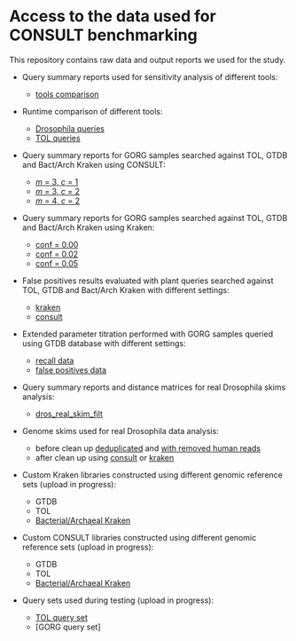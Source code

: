 # Access to the data used for CONSULT benchmarking

This repository contains raw data and output reports we used for the study.

* Query summary reports used for sensitivity analysis of different tools:
    - [tools comparison](https://github.com/noraracht/lsh_raw_data/tree/main/tools_comparison)

* Runtime comparison of different tools:
    - [Drosophila queries](https://github.com/noraracht/lsh_raw_data/tree/main/runtime/dros_queries)
    - [TOL queries](https://github.com/noraracht/lsh_raw_data/tree/main/runtime/tol_queries)

* Query summary reports for GORG samples searched against TOL, GTDB and Bact/Arch Kraken using CONSULT:
    - [*m* = 3, *c* = 1](https://github.com/noraracht/lsh_raw_data/tree/main/gorg_p3c1_consult)
    - [*m* = 3, *c* = 2](https://github.com/noraracht/lsh_raw_data/tree/main/gorg_p3c2_consult)
    - [*m* = 4, *c* = 2](https://github.com/noraracht/lsh_raw_data/tree/main/gorg_p4c2_consult)

* Query summary reports for GORG samples searched against TOL, GTDB and Bact/Arch Kraken using Kraken:
    - [conf = 0.00](https://github.com/noraracht/lsh_raw_data/tree/main/gorg_conf0.00_kraken)
    - [conf = 0.02](https://github.com/noraracht/lsh_raw_data/tree/main/gorg_conf0.02_kraken)
    - [conf = 0.05](https://github.com/noraracht/lsh_raw_data/tree/main/gorg_conf0.05_kraken)
    
* False positives results evaluated with plant queries searched against TOL, GTDB and Bact/Arch Kraken with different settings:
    - [kraken](https://github.com/noraracht/lsh_raw_data/tree/main/gorg_FP_kraken)
    - [consult](https://github.com/noraracht/lsh_raw_data/tree/main/gorg_FP_consult)
    
* Extended parameter titration performed with GORG samples queried using GTDB database with different settings:
    - [recall data](https://github.com/noraracht/lsh_raw_data/tree/main/ext_par_titr_recall)
    - [false positives data](https://github.com/noraracht/lsh_raw_data/tree/main/ext_par_titr_fp)
    
* Query summary reports and distance matrices for real Drosophila skims analysis:
    - [dros_real_skim_filt](https://github.com/noraracht/lsh_raw_data/tree/main/dros_real_skim_filt)
    
* Genome skims used for real Drosophila data analysis:
    - before clean up [deduplicated](https://drive.google.com/file/d/1m6-OCLy3_tML2LsnCG50MtOZI2cfOc4-/view?usp=sharing) and [with removed human reads](https://drive.google.com/file/d/1emUYbI2xn8Uxc9SdE_LbJawD7vXUzfxF/view?usp=sharing)
    - after clean up using [consult](https://drive.google.com/file/d/1zZCA3-Kmf0X2iR-zA3uIHKimjRohPwd2/view?usp=sharing) or [kraken](https://drive.google.com/file/d/1wJmA9WzZ9zuHAysZeVQLFIzX2r-V7JPf/view?usp=sharing)

* Custom Kraken libraries constructed using different genomic reference sets (upload in progress):
    - GTDB
    - TOL
    - [Bacterial/Archaeal Kraken](https://drive.google.com/file/d/1TEadVT1KPle_ljNKvd9nV7IY6VNfjOyT/view?usp=sharing)

* Custom CONSULT libraries constructed using different genomic reference sets (upload in progress):
    - GTDB
    - TOL
    - [Bacterial/Archaeal Kraken](https://drive.google.com/file/d/1jeZB6b6aXl06BpPPsjM8oQA4xingJ1Dq/view?usp=sharing)
    
* Query sets used during testing (upload in progress):
    - [TOL query set](https://drive.google.com/file/d/1bBqU6uL1tNRmecHI052g0q7drrwybONm/view?usp=sharing)
    - [GORG query set]
    

   
    
   
<!--* Query summary reports and distance matrices used for simulation experiment with overlapping contaminants:
    - [Dros_contam_overlap_k35_conf0.0.zip](https://github.com/noraracht/kraken_raw_data/blob/master/Dros_contam_overlap_k35_conf0.0.zip)-->


<!--* Query summary reports and distance matrices used for simulation experiment with overlapping contaminants:
    - [Dros_contam_overlap_k35_conf0.0.zip](https://github.com/noraracht/kraken_raw_data/blob/master/Dros_contam_overlap_k35_conf0.0.zip)-->
    
<!--* archive:   tar -zcvf BacArcKraken_FPplants_kraken_conf0.00.tar.gz BacArcKraken_FPplants_kraken_conf0.00
      unarchive: tar -xvzf BacArcKraken_FPplants_kraken_conf0.00.tar.gz-->
